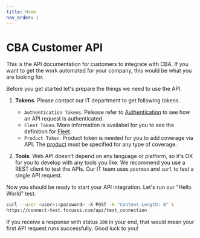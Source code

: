 ```yaml
---
title: Home
nav_order: 1
---
```

# CBA Customer API

This is the API documentation for customers to integrate with CBA. If you want to get the work automated for your company, this would be what you are looking for. 

Before you get started let's prepare the things we need to use the API.

1. **Tokens**. Please contact our IT department to get following tokens. 
    - `Authentication Tokens`. Pelease refer to [Authentication](/references/authentication) to see how an API request is authenticated.
    - `Fleet Token`. More information is availabel for you to see the definition for [Fleet](/references/terms_and_concepts.html#fleet). 
    - `Product Token`. Product token is needed for you to add coverage via API. The [product](references/terms_and_concepts.html#product) must be specified for any type of coverage.

2. **Tools**. Web API doesn't depend on any language or platform, so it's OK for you to develop with any tools you like. We recommend you use a REST client to test the APIs. Our IT team uses `postman` and `curl` to test a single API request. 

Now you should be ready to start your API integration. Let's run our "Hello World" test.

```bash
curl --user <user>:<password> -X POST -H "Content-Length: 0" \
https://connect-test.focussi.com/api/test_connection
```

If you receive a response with status `200` in your end, that would mean your first API request runs successfully. Good luck to you!

